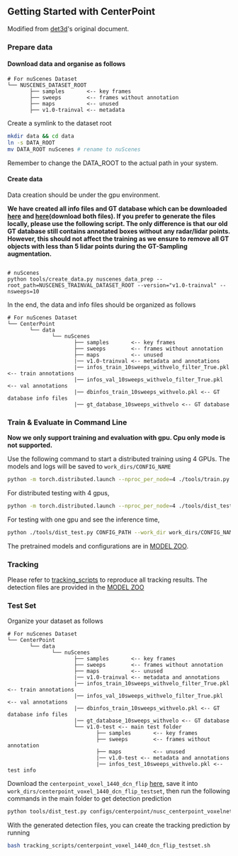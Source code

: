 ## Getting Started with CenterPoint
Modified from [det3d](https://github.com/poodarchu/det3d)'s original document.

### Prepare data

#### Download data and organise as follows

```
# For nuScenes Dataset         
└── NUSCENES_DATASET_ROOT
       ├── samples       <-- key frames
       ├── sweeps        <-- frames without annotation
       ├── maps          <-- unused
       ├── v1.0-trainval <-- metadata
```

Create a symlink to the dataset root 
```bash
mkdir data && cd data
ln -s DATA_ROOT 
mv DATA_ROOT nuScenes # rename to nuScenes
```
Remember to change the DATA_ROOT to the actual path in your system. 


#### Create data

Data creation should be under the gpu environment.

**We have created all info files and GT database which can be downloaded [here](https://drive.google.com/file/d/1ySFU1Ikph45cGZZaa0y6GdwBWiXyfgOd/view?usp=sharing) and [here](https://drive.google.com/file/d/1Kz1uvNCIWPzbW_sRZejkScdBG6aFdQQn/view?usp=sharing)(download both files). If you prefer to generate the files locally, please use the following script. The only difference is that our old GT database still contains annotated boxes without any radar/lidar points. However, this should not affect the training as we ensure to remove all GT objects with less than 5 lidar points during the GT-Sampling augmentation.**
```

# nuScenes
python tools/create_data.py nuscenes_data_prep --root_path=NUSCENES_TRAINVAL_DATASET_ROOT --version="v1.0-trainval" --nsweeps=10
```

In the end, the data and info files should be organized as follows

```
# For nuScenes Dataset 
└── CenterPoint
       └── data    
              └── nuScenes 
                     ├── samples       <-- key frames
                     ├── sweeps        <-- frames without annotation
                     ├── maps          <-- unused
                     |── v1.0-trainval <-- metadata and annotations
                     |── infos_train_10sweeps_withvelo_filter_True.pkl <-- train annotations
                     |── infos_val_10sweeps_withvelo_filter_True.pkl <-- val annotations
                     |── dbinfos_train_10sweeps_withvelo.pkl <-- GT database info files
                     |── gt_database_10sweeps_withvelo <-- GT database 
```


### Train & Evaluate in Command Line

**Now we only support training and evaluation with gpu. Cpu only mode is not supported.**

Use the following command to start a distributed training using 4 GPUs. The models and logs will be saved to ```work_dirs/CONFIG_NAME``` 

```bash
python -m torch.distributed.launch --nproc_per_node=4 ./tools/train.py CONFIG_PATH
```

For distributed testing with 4 gpus,

```bash
python -m torch.distributed.launch --nproc_per_node=4 ./tools/dist_test.py CONFIG_PATH --work_dir work_dirs/CONFIG_NAME --checkpoint work_dirs/CONFIG_NAME/latest.pth 
```

For testing with one gpu and see the inference time,

```bash
python ./tools/dist_test.py CONFIG_PATH --work_dir work_dirs/CONFIG_NAME --checkpoint work_dirs/CONFIG_NAME/latest.pth --speed_test 
```

The pretrained models and configurations are in [MODEL ZOO](MODEL_ZOO.md).

### Tracking

Please refer to [tracking_scripts](../tracking_scripts) to reproduce all tracking results. The detection files are provided in the [MODEL ZOO](MODEL_ZOO.md)

### Test Set 

Organize your dataset as follows 

```
# For nuScenes Dataset 
└── CenterPoint
       └── data    
              └── nuScenes 
                     ├── samples       <-- key frames
                     ├── sweeps        <-- frames without annotation
                     ├── maps          <-- unused
                     |── v1.0-trainval <-- metadata and annotations
                     |── infos_train_10sweeps_withvelo_filter_True.pkl <-- train annotations
                     |── infos_val_10sweeps_withvelo_filter_True.pkl <-- val annotations
                     |── dbinfos_train_10sweeps_withvelo.pkl <-- GT database info files
                     |── gt_database_10sweeps_withvelo <-- GT database 
                     └── v1.0-test <-- main test folder 
                            ├── samples       <-- key frames
                            ├── sweeps        <-- frames without annotation
                            ├── maps          <-- unused
                            |── v1.0-test <-- metadata and annotations
                            |── infos_test_10sweeps_withvelo.pkl <-- test info
```

Download the ```centerpoint_voxel_1440_dcn_flip``` [here](https://drive.google.com/file/d/1N9P3pzNy0hLEwP-kqsbVgr5xsvkNJHYi/view?usp=sharing), save it into ```work_dirs/centerpoint_voxel_1440_dcn_flip_testset```, then run the following commands in the main folder to get detection prediction 

```bash
python tools/dist_test.py configs/centerpoint/nusc_centerpoint_voxelnet_dcn_0075voxel_flip_testset.py --work_dir work_dirs/nusc_centerpoint_voxelnet_dcn_0075voxel_flip_testset  --checkpoint work_dirs/nusc_centerpoint_voxelnet_dcn_0075voxel_flip_testset/epoch_20.pth  --speed_test 
```

With the generated detection files, you can create the tracking prediction by running

```bash 
bash tracking_scripts/centerpoint_voxel_1440_dcn_flip_testset.sh
```
